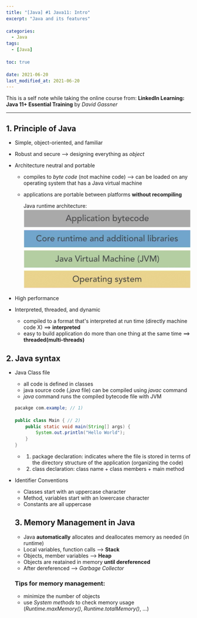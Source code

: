 ```yaml
---
title: "[Java] #1 Java11: Intro"
excerpt: "Java and its features"

categories:
  - Java
tags:
  - [Java]

toc: true

date: 2021-06-20
last_modified_at: 2021-06-20
---
```


This is a self note while taking the online course from:
**LinkedIn Learning: Java 11+ Essential Training** by _David Gassner_

---

## 1. Principle of Java

- Simple, object-oriented, and familiar
- Robust and secure --> designing everything as _object_
- Architecture neutral and portable

  - compiles to _byte code_ (not machine code) --> can be loaded on any operating system that has a Java virtual machine
  - applications are portable between platforms **without recompiling**

    Java runtime architecture:
    ![java runtime architecture](./img/java_architecture.png)

- High performance
- Interpreted, threaded, and dynamic
  - compiled to a format that's interpreted at run time (directly machine code X) ==> **interpreted**
  - easy to build application do more than one thing at the same time ==> **threaded(multi-threads)**

## 2. Java syntax

- Java Class file

  - all code is defined in classes
  - java source code (_.java_ file) can be compiled using _javac_ command
  - _java_ command runs the compiled bytecode file with JVM

  ```java
  pacakge com.example; // 1)

  public class Main { // 2)
      public static void main(String[] args) {
          System.out.println("Hello World");
      }
  }
  ```

  - 1. package declaration: indicates where the file is stored in terms of the directory structure of the application (organizing the code)
  - 2. class declaration: class name + class members + main method

- Identifier Conventions

  - Classes start with an uppercase character
  - Method, variables start with an lowercase character
  - Constants are all uppercase

  ## 3. Memory Management in Java

  - Java **automatically** allocates and deallocates memory as needed (in runtime)
  - Local variables, function calls --> **Stack**
  - Objects, member variables --> **Heap**
  - Objects are reatained in memory **until dereferenced**
  - After dereferenced --> _Garbage Collector_

  ### Tips for memory management:

  - minimize the number of objects
  - use _System methods_ to check memory usage (_Runtime.maxMemory()_, _Runtime.totalMemory()_, ...)
